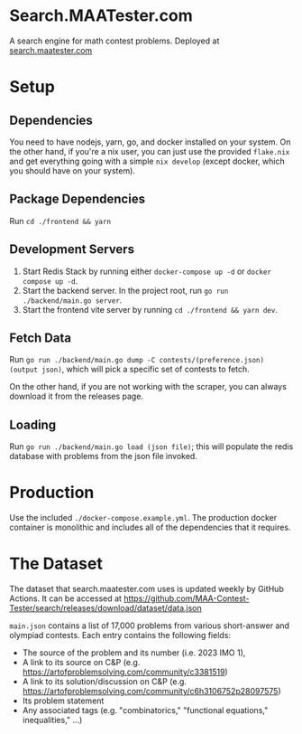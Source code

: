 # Search.MAATester.com

A search engine for math contest problems. Deployed at
[search.maatester.com](https://search.maatester.com)

# Setup

## Dependencies

You need to have nodejs, yarn, go, and docker installed on your system. On the
other hand, if you're a nix user, you can just use the provided `flake.nix` and
get everything going with a simple `nix develop` (except docker, which you
should have on your system).

## Package Dependencies

Run `cd ./frontend && yarn`

## Development Servers

1. Start Redis Stack by running either `docker-compose up -d` or `docker compose up -d`.
2. Start the backend server. In the project root, run `go run ./backend/main.go server`.
3. Start the frontend vite server by running `cd ./frontend && yarn dev`.

## Fetch Data

Run `go run ./backend/main.go dump -C contests/(preference.json)
(output json)`, which will pick a specific set of contests to fetch.

On the other hand, if you are not working with the scraper, you can always
download it from the releases page.

## Loading

Run `go run ./backend/main.go load (json file)`; this
will populate the redis database with problems from the json file invoked.

# Production

Use the included `./docker-compose.example.yml`. The production docker container
is monolithic and includes all of the dependencies that it requires.

# The Dataset

The dataset that search.maatester.com uses is updated weekly by GitHub
Actions. It can be accessed at
https://github.com/MAA-Contest-Tester/search/releases/download/dataset/data.json

`main.json` contains a list of 17,000 problems from various short-answer and
olympiad contests. Each entry contains the following fields:

- The source of the problem and its number (i.e. 2023 IMO 1),
- A link to its source on C&P (e.g.
  https://artofproblemsolving.com/community/c3381519)
- A link to its solution/discussion on C&P (e.g.
  https://artofproblemsolving.com/community/c6h3106752p28097575)
- Its problem statement
- Any associated tags (e.g. "combinatorics," "functional equations,"
  inequalities," ...)

